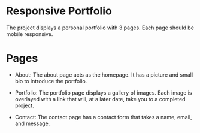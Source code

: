 # Responsive Portfolio

The project displays a personal portfolio with 3 pages. Each page should be mobile responsive. 

# Pages
 - About: The about page acts as the homepage. It has a picture and small bio to introduce the portfolio.
 
 - Portfolio: The portfolio page displays a gallery of images. Each image is overlayed with a link that will, at a later date, take you to 
   a completed project.
   
 - Contact: The contact page has a contact form that takes a name, email, and message.
